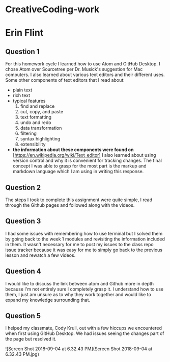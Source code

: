 # CreativeCoding-work

# Erin Flint
## Question 1
For this homework cycle I learned how to use Atom and GitHub Desktop. I chose Atom over Sourcetree per Dr. Musick's suggestion for Mac computers. I also learned about various text editors and their different uses.
Some other components of text editors that I read about:
- plain text
- rich text
- typical features
  1. find and replace
  2. cut, copy, and paste
  3. text formatting
  4. undo and redo
  5. data transformation
  6. filtering
  7. syntax highlighting
  8. extensibility
- **the information about these components were found on** [https://en.wikipedia.org/wiki/Text_editor]
I also learned about using version control and why it is convenient for tracking changes. The final concept I was able to grasp for the most part is the markup and markdown language which I am using in writing this response.
## Question 2
The steps I took to complete this assignment were quite simple, I read through the Github pages and followed along with the videos.
## Question 3
I had some issues with remembering how to use terminal but I solved them by going back to the week 1 modules and revisiting the information included in them. It wasn't necessary for me to post my issues to the class repo issue tracker because it was easy for me to simply go back to the previous lesson and rewatch a few videos.
## Question 4
I would like to discuss the link between atom and Github more in depth because I'm not entirely sure I completely grasp it. I understand how to use them, I just am unsure as to why they work together and would like to expand my knowledge surrounding that.
## Question 5
I helped my classmate, Cody Krull, out with a few hiccups we encountered when first using GitHub Desktop. We had issues seeing the changes part of the page but resolved it.

![Screen Shot 2018-09-04 at 6.32.43 PM](Screen Shot 2018-09-04 at 6.32.43 PM.jpg)
